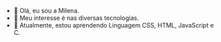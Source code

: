 - 👋 Olá, eu sou a Milena.
- 👀 Meu interesse é nas diversas tecnologias.
- 🌱 Atualmente, estou aprendendo Linguagem CSS, HTML, JavaScript e C.
